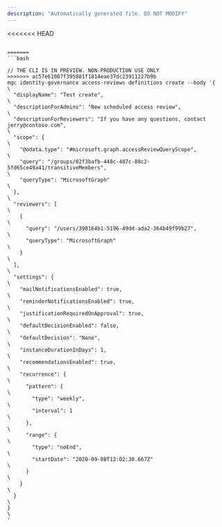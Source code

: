 ```yaml
---
description: "Automatically generated file. DO NOT MODIFY"
---
```


<<<<<<< HEAD
```cli

=======
```bash

// THE CLI IS IN PREVIEW. NON-PRODUCTION USE ONLY
>>>>>>> ac57e61007f395881f1814eae37dc23911227b9b
mgc identity-governance access-reviews definitions create --body '{\
  "displayName": "Test create",\
  "descriptionForAdmins": "New scheduled access review",\
  "descriptionForReviewers": "If you have any questions, contact jerry@contoso.com",\
  "scope": {\
    "@odata.type": "#microsoft.graph.accessReviewQueryScope",\
    "query": "/groups/02f3bafb-448c-487c-88c2-5fd65ce49a41/transitiveMembers",\
    "queryType": "MicrosoftGraph"\
  },\
  "reviewers": [\
    {\
      "query": "/users/398164b1-5196-49dd-ada2-364b49f99b27",\
      "queryType": "MicrosoftGraph"\
    }\
  ],  \
  "settings": {\
    "mailNotificationsEnabled": true,\
    "reminderNotificationsEnabled": true,\
    "justificationRequiredOnApproval": true,\
    "defaultDecisionEnabled": false,\
    "defaultDecision": "None",\
    "instanceDurationInDays": 1,\
    "recommendationsEnabled": true,\
    "recurrence": {\
      "pattern": {\
        "type": "weekly",\
        "interval": 1\
      },\
      "range": {\
        "type": "noEnd",\
        "startDate": "2020-09-08T12:02:30.667Z"\
      }\
    }\
  }\
}\
'

```